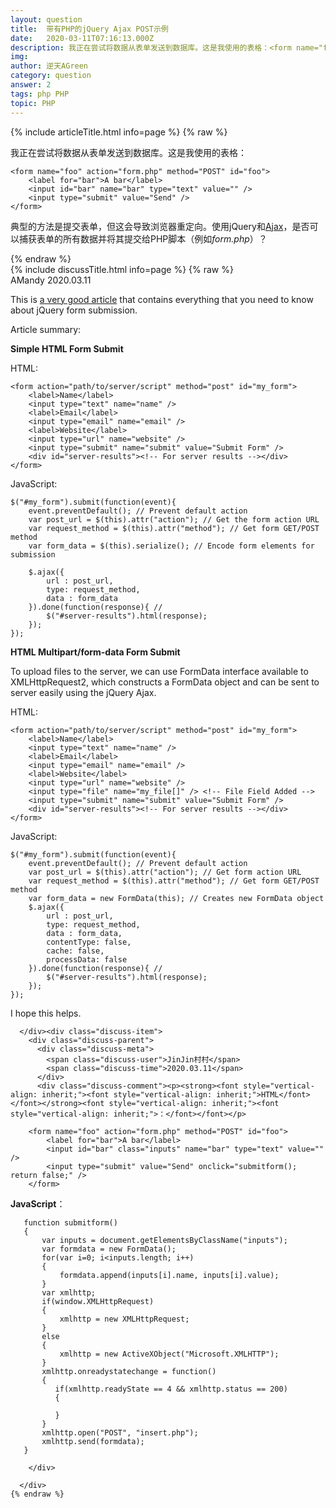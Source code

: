 ```yaml
---
layout: question
title:  带有PHP的jQuery Ajax POST示例
date:   2020-03-11T07:16:13.000Z
description: 我正在尝试将数据从表单发送到数据库。这是我使用的表格：<form name="foo" action="form.php" method="POST"...
img: 
author: 逆天AGreen
category: question
answer: 2
tags: php PHP
topic: PHP
---
```

<div class="article-root">
  <div class="article">
    {% include articleTitle.html info=page %}
    {% raw %}
    <div class="article-content"><p><font style="vertical-align: inherit;"><font style="vertical-align: inherit;">我正在尝试将数据从表单发送到数据库。</font><font style="vertical-align: inherit;">这是我使用的表格：</font></font></p>

<pre><code>&lt;form name="foo" action="form.php" method="POST" id="foo"&gt;<font></font>
    &lt;label for="bar"&gt;A bar&lt;/label&gt;<font></font>
    &lt;input id="bar" name="bar" type="text" value="" /&gt;<font></font>
    &lt;input type="submit" value="Send" /&gt;<font></font>
&lt;/form&gt;<font></font>
</code></pre>

<p><font style="vertical-align: inherit;"><font style="vertical-align: inherit;">典型的方法是提交表单，但这会导致浏览器重定向。</font><font style="vertical-align: inherit;">使用jQuery和</font></font><a href="http://en.wikipedia.org/wiki/Ajax_%28programming%29" rel="noreferrer"><font style="vertical-align: inherit;"><font style="vertical-align: inherit;">Ajax</font></font></a><font style="vertical-align: inherit;"><font style="vertical-align: inherit;">，是否可以捕获表单的所有数据并将其提交给PHP脚本（例如</font></font><em><font style="vertical-align: inherit;"><font style="vertical-align: inherit;">form.php</font></font></em><font style="vertical-align: inherit;"><font style="vertical-align: inherit;">）？</font></font></p></div>
    {% endraw %}
  </div>

  <div class="discuss-wrapper">
    {% include discussTitle.html info=page %}
    {% raw %}
    <div class="discuss-item">
        <div class="discuss-parent">
          <div class="discuss-meta">
            <span class="discuss-user">AMandy</span>
            <span class="discuss-time">2020.03.11</span>
          </div>
          <div class="discuss-comment"><p>This is <a href="https://www.sanwebe.com/2016/07/ajax-form-submit-examples-using-jquery" rel="nofollow noreferrer">a very good article</a> that contains everything that you need to know about jQuery form submission.</p>

<p>Article summary:</p>

<p><strong>Simple HTML Form Submit</strong></p>

<p>HTML:</p>

<pre><code>&lt;form action="path/to/server/script" method="post" id="my_form"&gt;<font></font>
    &lt;label&gt;Name&lt;/label&gt;<font></font>
    &lt;input type="text" name="name" /&gt;<font></font>
    &lt;label&gt;Email&lt;/label&gt;<font></font>
    &lt;input type="email" name="email" /&gt;<font></font>
    &lt;label&gt;Website&lt;/label&gt;<font></font>
    &lt;input type="url" name="website" /&gt;<font></font>
    &lt;input type="submit" name="submit" value="Submit Form" /&gt;<font></font>
    &lt;div id="server-results"&gt;&lt;!-- For server results --&gt;&lt;/div&gt;<font></font>
&lt;/form&gt;<font></font>
</code></pre>

<p>JavaScript:</p>

<pre><code>$("#my_form").submit(function(event){<font></font>
    event.preventDefault(); // Prevent default action<font></font>
    var post_url = $(this).attr("action"); // Get the form action URL<font></font>
    var request_method = $(this).attr("method"); // Get form GET/POST method<font></font>
    var form_data = $(this).serialize(); // Encode form elements for submission<font></font>
<font></font>
    $.ajax({<font></font>
        url : post_url,<font></font>
        type: request_method,<font></font>
        data : form_data<font></font>
    }).done(function(response){ //<font></font>
        $("#server-results").html(response);<font></font>
    });<font></font>
});<font></font>
</code></pre>

<p><strong>HTML Multipart/form-data Form Submit</strong></p>

<p>To upload files to the server, we can use FormData interface available to XMLHttpRequest2, which constructs a FormData object and can be sent to server easily using the jQuery Ajax.</p>

<p>HTML:</p>

<pre><code>&lt;form action="path/to/server/script" method="post" id="my_form"&gt;<font></font>
    &lt;label&gt;Name&lt;/label&gt;<font></font>
    &lt;input type="text" name="name" /&gt;<font></font>
    &lt;label&gt;Email&lt;/label&gt;<font></font>
    &lt;input type="email" name="email" /&gt;<font></font>
    &lt;label&gt;Website&lt;/label&gt;<font></font>
    &lt;input type="url" name="website" /&gt;<font></font>
    &lt;input type="file" name="my_file[]" /&gt; &lt;!-- File Field Added --&gt;<font></font>
    &lt;input type="submit" name="submit" value="Submit Form" /&gt;<font></font>
    &lt;div id="server-results"&gt;&lt;!-- For server results --&gt;&lt;/div&gt;<font></font>
&lt;/form&gt;<font></font>
</code></pre>

<p>JavaScript:</p>

<pre><code>$("#my_form").submit(function(event){<font></font>
    event.preventDefault(); // Prevent default action<font></font>
    var post_url = $(this).attr("action"); // Get form action URL<font></font>
    var request_method = $(this).attr("method"); // Get form GET/POST method<font></font>
    var form_data = new FormData(this); // Creates new FormData object<font></font>
    $.ajax({<font></font>
        url : post_url,<font></font>
        type: request_method,<font></font>
        data : form_data,<font></font>
        contentType: false,<font></font>
        cache: false,<font></font>
        processData: false<font></font>
    }).done(function(response){ //<font></font>
        $("#server-results").html(response);<font></font>
    });<font></font>
});<font></font>
</code></pre>

<p>I hope this helps.</p></div>
        </div>
        
      </div><div class="discuss-item">
        <div class="discuss-parent">
          <div class="discuss-meta">
            <span class="discuss-user">JinJin村村</span>
            <span class="discuss-time">2020.03.11</span>
          </div>
          <div class="discuss-comment"><p><strong><font style="vertical-align: inherit;"><font style="vertical-align: inherit;">HTML</font></font></strong><font style="vertical-align: inherit;"><font style="vertical-align: inherit;">：</font></font></p>

<pre><code>    &lt;form name="foo" action="form.php" method="POST" id="foo"&gt;<font></font>
        &lt;label for="bar"&gt;A bar&lt;/label&gt;<font></font>
        &lt;input id="bar" class="inputs" name="bar" type="text" value="" /&gt;<font></font>
        &lt;input type="submit" value="Send" onclick="submitform(); return false;" /&gt;<font></font>
    &lt;/form&gt;<font></font>
</code></pre>

<p><strong><font style="vertical-align: inherit;"><font style="vertical-align: inherit;">JavaScript</font></font></strong><font style="vertical-align: inherit;"><font style="vertical-align: inherit;">：</font></font></p>

<pre><code>   function submitform()<font></font>
   {<font></font>
       var inputs = document.getElementsByClassName("inputs");<font></font>
       var formdata = new FormData();<font></font>
       for(var i=0; i&lt;inputs.length; i++)<font></font>
       {<font></font>
           formdata.append(inputs[i].name, inputs[i].value);<font></font>
       }<font></font>
       var xmlhttp;<font></font>
       if(window.XMLHttpRequest)<font></font>
       {<font></font>
           xmlhttp = new XMLHttpRequest;<font></font>
       }<font></font>
       else<font></font>
       {<font></font>
           xmlhttp = new ActiveXObject("Microsoft.XMLHTTP");<font></font>
       }<font></font>
       xmlhttp.onreadystatechange = function()<font></font>
       {<font></font>
          if(xmlhttp.readyState == 4 &amp;&amp; xmlhttp.status == 200)<font></font>
          {<font></font>
<font></font>
          }<font></font>
       }<font></font>
       xmlhttp.open("POST", "insert.php");<font></font>
       xmlhttp.send(formdata);<font></font>
   }<font></font>
</code></pre></div>
        </div>
        
      </div>
    {% endraw %}
  </div>
<div>
